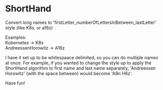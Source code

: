 # ShortHand
Convert long names to 'firstLetter_numberOfLettersInBetween_lastLetter' style (like K8s, or a16z)

Examples: <br/>
Kubernetes -> K8s <br/>
AndreessenHorowitz -> A16z

I have it set up to be whitespaace delimited, so you can do multiple names at once. For example, if you wanted to change the style up to apply the ShortHand algorithm to first name and last name separately, 'Andreessen Horowitz' (with the space between) would become 'A8n H6z'. 

Have fun!
